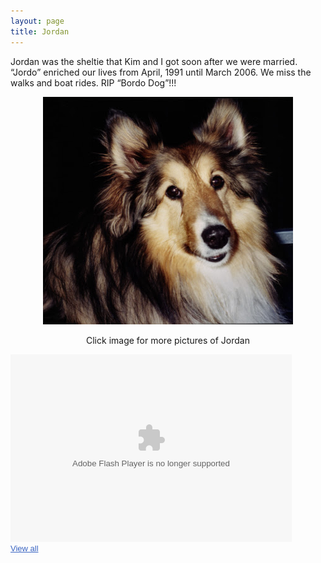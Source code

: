 ```yaml
---
layout: page
title: Jordan
---
```

Jordan was the sheltie that Kim and I got soon after we were married.  “Jordo” enriched our lives from April, 1991 until March 2006. We miss the walks and boat rides.  RIP “Bordo Dog”!!!

<div style="text-align:center">
<a href="https://picasaweb.google.com/107081804861686762583/Jordan?authuser=0&authkey=Gv1sRgCK7CsIenmeC-2gE&feat=directlink"><img src="../img/Jordan.JPG" alt="Jordan"></a>
<p font-size="small">Click image for more pictures of Jordan</p>
</div>

<div style="width:450px;font-family:arial,sans-serif;font-size:13px;"><div><embed type="application/x-shockwave-flash" src="https://photos.gstatic.com/media/slideshow.swf" width="450" height="300" flashvars="host=picasaweb.google.com&hl=en_US&feat=flashalbum&RGB=0x000000&feed=https%3A%2F%2Fpicasaweb.google.com%2Fdata%2Ffeed%2Fapi%2Fuser%2F107081804861686762583%2Falbumid%2F5838282857607638289%3Falt%3Drss%26kind%3Dphoto%26authkey%3DGv1sRgCK7CsIenmeC-2gE%26hl%3Den_US" pluginspage="http://www.macromedia.com/go/getflashplayer"></embed></div><span style="float:left;"><a href="https://picasaweb.google.com/107081804861686762583/Jordan?authuser=0&authkey=Gv1sRgCK7CsIenmeC-2gE&feat=flashalbum" style="color:#3964c2">View all</a></span></div>

